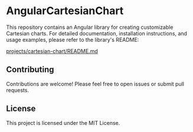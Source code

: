 # AngularCartesianChart

This repository contains an Angular library for creating customizable Cartesian charts.  For detailed documentation, installation instructions, and usage examples, please refer to the library's README:

[projects/cartesian-chart/README.md](projects/cartesian-chart/README.md)

## Contributing

Contributions are welcome! Please feel free to open issues or submit pull requests.

## License

This project is licensed under the MIT License.
